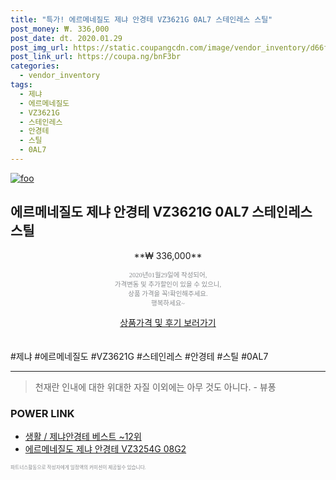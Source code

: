 ```yaml
--- 
title: "특가! 에르메네질도 제냐 안경테 VZ3621G 0AL7 스테인레스 스틸" 
post_money: ₩. 336,000 
post_date: dt. 2020.01.29 
post_img_url: https://static.coupangcdn.com/image/vendor_inventory/d66f/09b8498bfd47d29b91b26a84ff10635becf89edf6d41dee6f566fa65a08d.jpg 
post_link_url: https://coupa.ng/bnF3br 
categories: 
  - vendor_inventory 
tags: 
  - 제냐 
  - 에르메네질도 
  - VZ3621G 
  - 스테인레스 
  - 안경테 
  - 스틸 
  - 0AL7 
--- 
```

[![foo](https://static.coupangcdn.com/image/vendor_inventory/d66f/09b8498bfd47d29b91b26a84ff10635becf89edf6d41dee6f566fa65a08d.jpg)](https://coupa.ng/bnF3br) 

## 에르메네질도 제냐 안경테 VZ3621G 0AL7 스테인레스 스틸 
<p style="text-align: center;">**₩ 336,000**</p> 
<p style="text-align: center;"><span style="color: #898c8f; font-family: Georgia,Times,serif; font-size: 0.75em;">2020년01월29일에 작성되어, <br>가격변동 및 추가할인이 있을 수 있으니,<br> 상품 가격을 꼭!확인해주세요.<br>행복하세요~</span> 
</p>	 
<div markdown="0" style="text-align: center;"><a href="https://coupa.ng/bnF3br" class="btn btn--success">상품가격 및 후기 보러가기</a></div> 
<br><br> 
  #제냐 #에르메네질도 #VZ3621G #스테인레스 #안경테 #스틸 #0AL7 
<hr> 

> 천재란 인내에 대한 위대한 자질 이외에는 아무 것도 아니다. - 뷰퐁 


### POWER LINK

* <a href="https://blog.naver.com/santokki14/221789407401" target="_blank">생활 / 제냐안경테 베스트 ~12위</a>
* <a href="https://blog.naver.com/fasyy4321/221790040437" target="_blank">에르메네질도 제냐 안경테 VZ3254G 08G2</a>

<span style="color: #898c8f; font-family: Georgia,Times,serif; font-size: 0.55em;">파트너스활동으로 작성자에게 일정액의 커미션이 제공될수 있습니다.</span> 
